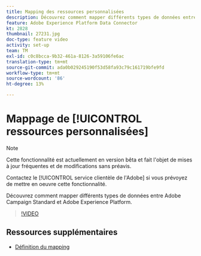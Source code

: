 ```yaml
---
title: Mapping des ressources personnalisées
description: Découvrez comment mapper différents types de données entre Adobe Campaign Standard (ACS) et Adobe Experience Platform (AEP)
feature: Adobe Experience Platform Data Connector
kt: 2828
thumbnail: 27231.jpg
doc-type: feature video
activity: set-up
team: TM
exl-id: c0c8bcca-9b32-461a-8126-3a59106fe6ac
translation-type: tm+mt
source-git-commit: ada0b029245190f53d58fa93c79c161719bfe9fd
workflow-type: tm+mt
source-wordcount: '86'
ht-degree: 13%

---
```


# Mappage de [!UICONTROL ressources personnalisées]

>[!NOTE]
>
>Cette fonctionnalité est actuellement en version bêta et fait l&#39;objet de mises à jour fréquentes et de modifications sans préavis.
>
>Contactez le [!UICONTROL service clientèle de l&#39;Adobe] si vous prévoyez de mettre en oeuvre cette fonctionnalité.

Découvrez comment mapper différents types de données entre Adobe Campaign Standard et Adobe Experience Platform.

>[!VIDEO](https://video.tv.adobe.com/v/27231?quality=12)

## Ressources supplémentaires

* [Définition du mapping](https://docs.adobe.com/content/help/en/campaign-standard/using/administrating/mapping-campaign-and-aep-data/aep-mapping-definition.html)

